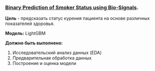 ### [Binary Prediction of Smoker Status using Bio-Signals](https://www.kaggle.com/competitions/playground-series-s3e24/overview). 

__Цель__ - предсказать статус курения пациента на основе различных показателей здоровья.


__Модель:__ LightGBM

__Должно быть выполнено:__
1) Исследовательский анализ данных (EDA)
2) Предварительная обработка данных
3) Построение и оценка модели
